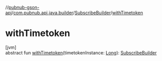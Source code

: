 //[pubnub-gson-api](../../../index.md)/[com.pubnub.api.java.builder](../index.md)/[SubscribeBuilder](index.md)/[withTimetoken](with-timetoken.md)

# withTimetoken

[jvm]\
abstract fun [withTimetoken](with-timetoken.md)(timetokenInstance: [Long](https://docs.oracle.com/javase/8/docs/api/java/lang/Long.html)): [SubscribeBuilder](index.md)
